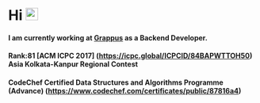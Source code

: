 # Hi <img src="https://media.giphy.com/media/hvRJCLFzcasrR4ia7z/giphy.gif" width="25px">

#### I am currently working at [Grappus](https://grappus.com/) as a Backend Developer.
#### Rank:81 [ACM ICPC 2017] (https://icpc.global/ICPCID/84BAPWTTOH50) Asia Kolkata-Kanpur Regional Contest
#### CodeChef Certified Data Structures and Algorithms Programme (Advance) (https://www.codechef.com/certificates/public/87816a4)

